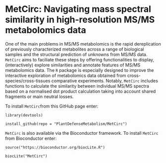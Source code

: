 
MetCirc: Navigating mass spectral similarity in high-resolution MS/MS metabolomics data
===========

One of the main problems in MS/MS metabolomics is the rapid dereplication of 
previously characterized metabolites across a range of biological samples and 
the structural prediction of unknowns from MS/MS data. `MetCirc` aims to 
faciliate these steps by offering functionalities to display, 
(interactively) explore similarities and annotate features of MS/MS metabolomics 
data. The `R` package is especially designed to 
improve the interactive exploration of metabolomics data obtained from 
cross-species/cross-tissues comparative experiments. Notably, `MetCirc`
includes functions to calculate the similarity between individual MS/MS 
spectra based on a normalised dot product calculation taking into account 
shared fragments or main neutral losses.


To install `MetCirc`from this GitHub page enter:

`library(devtools)` 

`install_github(repo = "PlantDefenseMetabolism/MetCirc")`


`MetCirc` is also available via the Bioconductor framework. To install 
`MetCirc` from Bioconductor enter: 

`source("https://bioconductor.org/biocLite.R")`

`biocLite("MetCirc")`
